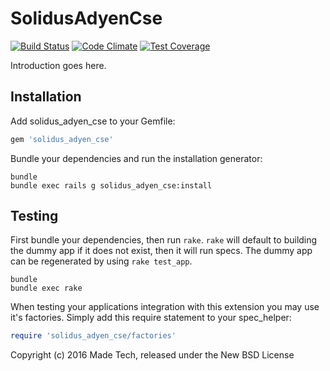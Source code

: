 SolidusAdyenCse
===============

[![Build Status](https://travis-ci.org/madetech/solidus-adyen-cse.svg?branch=master)](https://travis-ci.org/madetech/solidus-adyen-cse) [![Code Climate](https://codeclimate.com/github/madetech/solidus-adyen-cse/badges/gpa.svg)](https://codeclimate.com/github/madetech/solidus-adyen-cse) [![Test Coverage](https://codeclimate.com/github/madetech/solidus-adyen-cse/badges/coverage.svg)](https://codeclimate.com/github/madetech/solidus-adyen-cse/coverage)

Introduction goes here.

Installation
------------

Add solidus_adyen_cse to your Gemfile:

```ruby
gem 'solidus_adyen_cse'
```

Bundle your dependencies and run the installation generator:

```shell
bundle
bundle exec rails g solidus_adyen_cse:install
```

Testing
-------

First bundle your dependencies, then run `rake`. `rake` will default to building the dummy app if it does not exist, then it will run specs. The dummy app can be regenerated by using `rake test_app`.

```shell
bundle
bundle exec rake
```

When testing your applications integration with this extension you may use it's factories.
Simply add this require statement to your spec_helper:

```ruby
require 'solidus_adyen_cse/factories'
```

Copyright (c) 2016 Made Tech, released under the New BSD License
